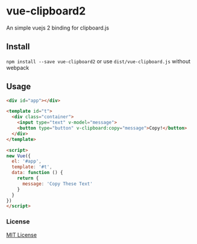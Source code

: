 # vue-clipboard2

An simple vuejs 2 binding for clipboard.js

## Install

`npm install --save vue-clipboard2` or use `dist/vue-clipboard.js` without webpack

## Usage

```html
<div id="app"></div>

<template id="t">
  <div class="container">
	<input type="text" v-model="message">
	<button type="button" v-clipboard:copy="message">Copy!</button>
  </div>
</template>

<script>
new Vue({
  el: '#app',
  template: '#t',
  data: function () {
    return {
      message: 'Copy These Text'
    }
  }
})
</script>
```

### License

[MIT License](LICENSE)
